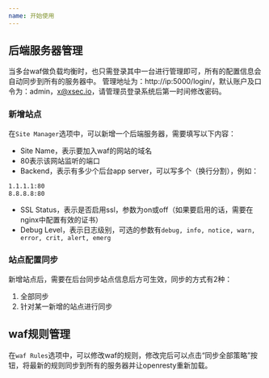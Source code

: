 ```yaml
---
name: 开始使用
---
```


## 后端服务器管理
当多台waf做负载均衡时，也只需登录其中一台进行管理即可，所有的配置信息会自动同步到所有的服务器中。
管理地址为：http://ip:5000/login/，默认账户及口令为：admin，x@xsec.io，请管理员登录系统后第一时间修改密码。

### 新增站点
在`Site Manager`选项中，可以新增一个后端服务器，需要填写以下内容：
- Site Name，表示要加入waf的网站的域名
- 80表示该网站监听的端口
- Backend，表示有多少个后台app server，可以写多个（换行分割），例如：
```bash
1.1.1.1:80
8.8.8.8:80
```
- SSL Status，表示是否启用ssl，参数为on或off（如果要启用的话，需要在nginx中配置有效的证书）
- Debug Level，表示日志级别，可选的参数有`debug, info, notice, warn, error, crit, alert, emerg`

### 站点配置同步
新增站点后，需要在后台同步站点信息后方可生效，同步的方式有2种：
1. 全部同步
1. 针对某一新增的站点进行同步

## waf规则管理
在`waf Rules`选项中，可以修改waf的规则，修改完后可以点击“同步全部策略”按钮，将最新的规则同步到所有的服务器并让openresty重新加载。
